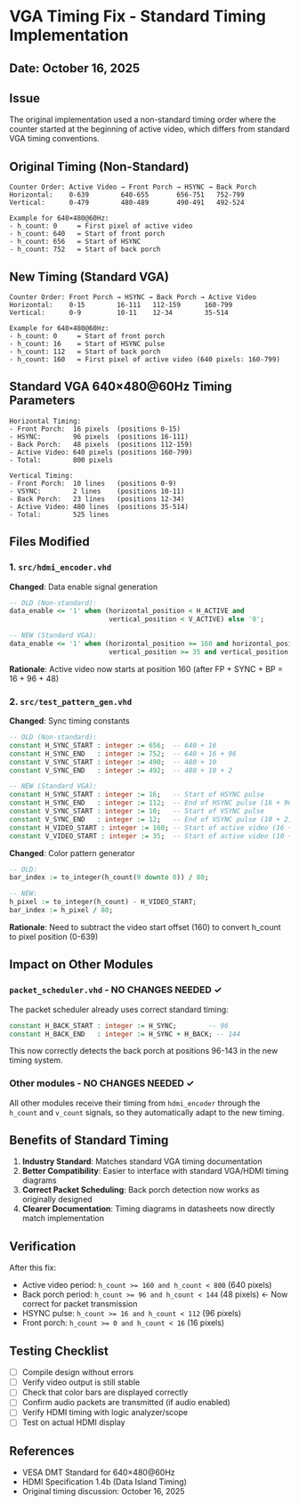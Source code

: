 # VGA Timing Fix - Standard Timing Implementation

## Date: October 16, 2025

## Issue
The original implementation used a non-standard timing order where the counter started at the beginning of active video, which differs from standard VGA timing conventions.

## Original Timing (Non-Standard)
```
Counter Order: Active Video → Front Porch → HSYNC → Back Porch
Horizontal:    0-639        640-655       656-751   752-799
Vertical:      0-479        480-489       490-491   492-524

Example for 640×480@60Hz:
- h_count: 0     = First pixel of active video
- h_count: 640   = Start of front porch
- h_count: 656   = Start of HSYNC
- h_count: 752   = Start of back porch
```

## New Timing (Standard VGA)
```
Counter Order: Front Porch → HSYNC → Back Porch → Active Video
Horizontal:    0-15        16-111   112-159      160-799
Vertical:      0-9         10-11    12-34        35-514

Example for 640×480@60Hz:
- h_count: 0     = Start of front porch
- h_count: 16    = Start of HSYNC pulse
- h_count: 112   = Start of back porch
- h_count: 160   = First pixel of active video (640 pixels: 160-799)
```

## Standard VGA 640×480@60Hz Timing Parameters
```
Horizontal Timing:
- Front Porch:  16 pixels  (positions 0-15)
- HSYNC:        96 pixels  (positions 16-111)
- Back Porch:   48 pixels  (positions 112-159)
- Active Video: 640 pixels (positions 160-799)
- Total:        800 pixels

Vertical Timing:
- Front Porch:  10 lines   (positions 0-9)
- VSYNC:        2 lines    (positions 10-11)
- Back Porch:   23 lines   (positions 12-34)
- Active Video: 480 lines  (positions 35-514)
- Total:        525 lines
```

## Files Modified

### 1. `src/hdmi_encoder.vhd`
**Changed**: Data enable signal generation
```vhdl
-- OLD (Non-standard):
data_enable <= '1' when (horizontal_position < H_ACTIVE and 
                         vertical_position < V_ACTIVE) else '0';

-- NEW (Standard VGA):
data_enable <= '1' when (horizontal_position >= 160 and horizontal_position < 800 and 
                         vertical_position >= 35 and vertical_position < 515) else '0';
```

**Rationale**: Active video now starts at position 160 (after FP + SYNC + BP = 16 + 96 + 48)

### 2. `src/test_pattern_gen.vhd`
**Changed**: Sync timing constants
```vhdl
-- OLD (Non-standard):
constant H_SYNC_START : integer := 656;  -- 640 + 16
constant H_SYNC_END   : integer := 752;  -- 640 + 16 + 96
constant V_SYNC_START : integer := 490;  -- 480 + 10
constant V_SYNC_END   : integer := 492;  -- 480 + 10 + 2

-- NEW (Standard VGA):
constant H_SYNC_START : integer := 16;   -- Start of HSYNC pulse
constant H_SYNC_END   : integer := 112;  -- End of HSYNC pulse (16 + 96)
constant V_SYNC_START : integer := 10;   -- Start of VSYNC pulse  
constant V_SYNC_END   : integer := 12;   -- End of VSYNC pulse (10 + 2)
constant H_VIDEO_START : integer := 160; -- Start of active video (16 + 96 + 48)
constant V_VIDEO_START : integer := 35;  -- Start of active video (10 + 2 + 23)
```

**Changed**: Color pattern generator
```vhdl
-- OLD:
bar_index := to_integer(h_count(9 downto 0)) / 80;

-- NEW:
h_pixel := to_integer(h_count) - H_VIDEO_START;
bar_index := h_pixel / 80;
```

**Rationale**: Need to subtract the video start offset (160) to convert h_count to pixel position (0-639)

## Impact on Other Modules

### `packet_scheduler.vhd` - **NO CHANGES NEEDED** ✓
The packet scheduler already uses correct standard timing:
```vhdl
constant H_BACK_START : integer := H_SYNC;        -- 96
constant H_BACK_END   : integer := H_SYNC + H_BACK; -- 144
```

This now correctly detects the back porch at positions 96-143 in the new timing system.

### Other modules - **NO CHANGES NEEDED** ✓
All other modules receive their timing from `hdmi_encoder` through the `h_count` and `v_count` signals, so they automatically adapt to the new timing.

## Benefits of Standard Timing

1. **Industry Standard**: Matches standard VGA timing documentation
2. **Better Compatibility**: Easier to interface with standard VGA/HDMI timing diagrams
3. **Correct Packet Scheduling**: Back porch detection now works as originally designed
4. **Clearer Documentation**: Timing diagrams in datasheets now directly match implementation

## Verification

After this fix:
- Active video period: `h_count >= 160 and h_count < 800` (640 pixels)
- Back porch period: `h_count >= 96 and h_count < 144` (48 pixels) ← Now correct for packet transmission
- HSYNC pulse: `h_count >= 16 and h_count < 112` (96 pixels)
- Front porch: `h_count >= 0 and h_count < 16` (16 pixels)

## Testing Checklist
- [ ] Compile design without errors
- [ ] Verify video output is still stable
- [ ] Check that color bars are displayed correctly
- [ ] Confirm audio packets are transmitted (if audio enabled)
- [ ] Verify HDMI timing with logic analyzer/scope
- [ ] Test on actual HDMI display

## References
- VESA DMT Standard for 640×480@60Hz
- HDMI Specification 1.4b (Data Island Timing)
- Original timing discussion: October 16, 2025
